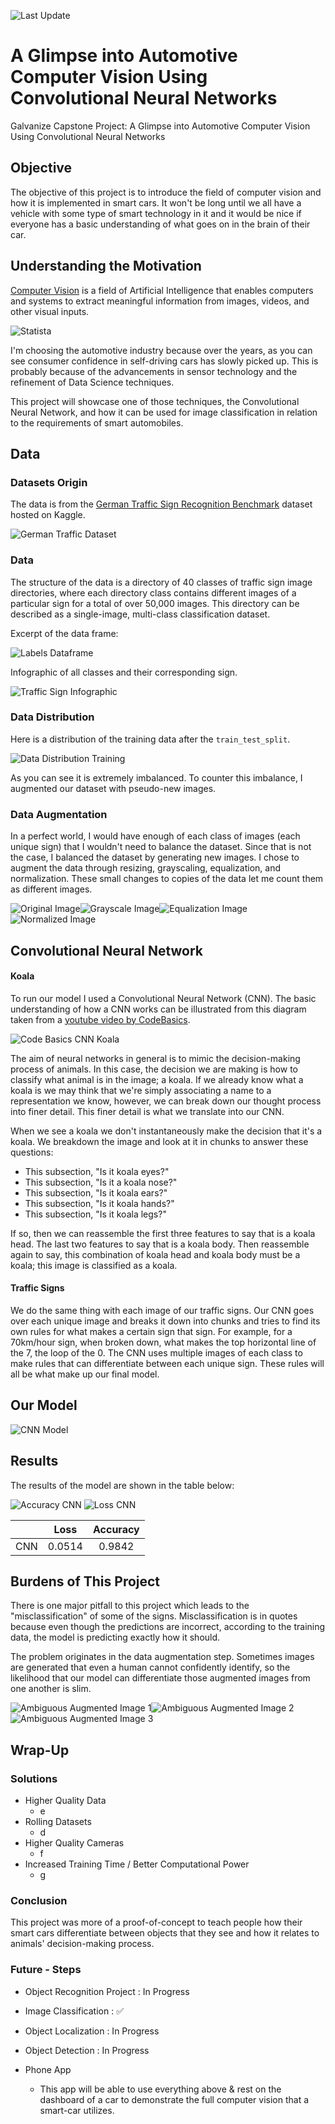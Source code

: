 ![Last Update](https://img.shields.io/badge/last%20change-September%20--%2015%20--%202021%20-yellowgreen)
# A Glimpse into Automotive Computer Vision Using Convolutional Neural Networks
Galvanize Capstone Project: A Glimpse into Automotive Computer Vision Using Convolutional Neural Networks

## Objective
The objective of this project is to introduce the field of computer vision and how it is implemented in smart cars. It won't be long until we all have a vehicle with some type of smart technology in it and it would be nice if everyone has a basic understanding of what goes on in the brain of their car. 

## Understanding the Motivation 
[Computer Vision](https://www.ibm.com/topics/computer-vision) is a field of Artificial Intelligence that enables computers and systems to extract meaningful information from images, videos, and other visual inputs.

![Statista](images/statista.jpeg)

I'm choosing the automotive industry because over the years, as you can see consumer confidence in self-driving cars has slowly picked up. This is probably because of the advancements in sensor technology and the refinement of Data Science techniques. 

This project will showcase one of those techniques, the Convolutional Neural Network, and how it can be used for image classification in relation to the requirements of smart automobiles. 

## Data 
### Datasets Origin
The data is from the [German Traffic Sign Recognition Benchmark](https://www.kaggle.com/meowmeowmeowmeowmeow/gtsrb-german-traffic-sign) dataset hosted on Kaggle.

![German Traffic Dataset](images/german_traffic_sign_dataset.png)

### Data
The structure of the data is a directory of 40 classes of traffic sign image directories, where each directory class contains different images of a particular sign for a total of over 50,000 images. This directory can be described as a single-image, multi-class classification dataset.

Excerpt of the data frame:

![Labels Dataframe](plots/Label_df.png)

Infographic of all classes and their corresponding sign. 

![Traffic Sign Infographic](images/Traffic_Sign_Label_Infographic.jpg)

### Data Distribution
Here is a distribution of the training data after the `train_test_split`.

![Data Distribution Training](plots/DistributionTrainingExamples.png)

As you can see it is extremely imbalanced. To counter this imbalance, I augmented our dataset with pseudo-new images.

### Data Augmentation
In a perfect world, I would have enough of each class of images (each unique sign) that I wouldn't need to balance the dataset. Since that is not the case, I balanced the dataset by generating new images. I chose to augment the data through resizing, grayscaling, equalization, and normalization. These small changes to copies of the data let me count them as different images. 

![Original Image](images/70km_per_hour_original.png)![Grayscale Image](images/70km_per_hour_grayscaled.png)![Equalization Image](images/70km_per_hour_equalized.png)![Normalized Image](images/70km_per_hour_normalized.png)

## Convolutional Neural Network
#### Koala
To run our model I used a Convolutional Neural Network (CNN). The basic understanding of how a CNN works can be illustrated from this diagram taken from a [youtube video by CodeBasics](https://www.youtube.com/watch?v=zfiSAzpy9NM&t=739s).

![Code Basics CNN Koala](images/CodeBasicsCNNKoala.png)

The aim of neural networks in general is to mimic the decision-making process of animals. In this case, the decision we are making is how to classify what animal is in the image; a koala. If we already know what a koala is we may think that we're simply associating a name to a representation we know, however, we can break down our thought process into finer detail. This finer detail is what we translate into our CNN.

When we see a koala we don't instantaneously make the decision that it's a koala. We breakdown the image and look at it in chunks to answer these questions: 

* This subsection, "Is it koala eyes?"
* This subsection, "Is it a koala nose?"
* This subsection, "Is it koala ears?"
* This subsection, "Is it koala hands?"
* This subsection, "Is it koala legs?"

If so, then we can reassemble the first three features to say that is a koala head. The last two features to say that is a koala body. Then reassemble again to say, this combination of koala head and koala body must be a koala; this image is classified as a koala. 

#### Traffic Signs
We do the same thing with each image of our traffic signs. Our CNN goes over each unique image and breaks it down into chunks and tries to find its own rules for what makes a certain sign that sign. For example, for a 70km/hour sign, when broken down, what makes the top horizontal line of the 7, the loop of the 0. The CNN uses multiple images of each class to make rules that can differentiate between each unique sign. These rules will all be what make up our final model. 

## Our Model

![CNN Model](plots/CNN_Model.png)

## Results
The results of the model are shown in the table below:

![Accuracy CNN](plots/AccuracyCNN.png) ![Loss CNN](plots/LossCNN.png)

|  | Loss | Accuracy |
| :--: | :--: | :----: |
| CNN | 0.0514 | 0.9842 |

<!-- ![Tkinter App](plots/tkinter.png) -->

## Burdens of This Project
There is one major pitfall to this project which leads to the "misclassification" of some of the signs. Misclassification is in quotes because even though the predictions are incorrect, according to the training data, the model is predicting exactly how it should.

The problem originates in the data augmentation step. Sometimes images are generated that even a human cannot confidently identify, so the likelihood that our model can differentiate those augmented images from one another is slim.

![Ambiguous Augmented Image 1](images/ambiguous1.png)![Ambiguous Augmented Image 2](images/ambiguous2.png)![Ambiguous Augmented Image 3](images/ambiguous3.png)


## Wrap-Up
### Solutions
* Higher Quality Data
    - e
* Rolling Datasets
    - d
* Higher Quality Cameras
    - f
* Increased Training Time / Better Computational Power
    - g


### Conclusion
This project was more of a proof-of-concept to teach people how their smart cars  differentiate between objects that they see and how it relates to animals' decision-making process.

### Future - Steps

* Object Recognition Project : In Progress
* Image Classification : ✅
* Object Localization : In Progress
* Object Detection : In Progress

* Phone App
  * This app will be able to use everything above & rest on the dashboard of a car to demonstrate the full computer vision that a smart-car utilizes.

